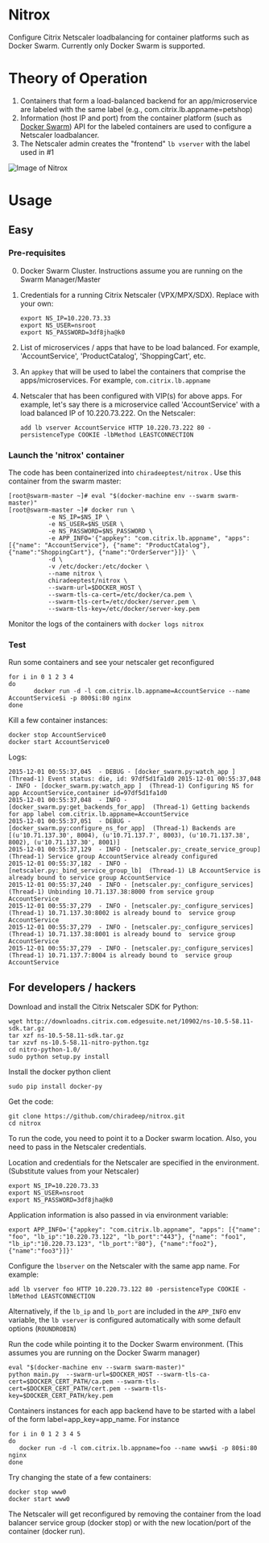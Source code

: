 # Nitrox
Configure Citrix Netscaler loadbalancing for container platforms such as Docker Swarm. Currently only Docker Swarm is supported.

# Theory of Operation
1. Containers that form a load-balanced backend for an app/microservice are labeled with the same label (e.g., com.citrix.lb.appname=petshop)
2. Information (host IP and port) from the container platform (such as  [Docker Swarm](https://docs.docker.com/swarm/)) API for the labeled containers are used to configure a Netscaler loadbalancer.
3. The Netscaler admin creates the "frontend" `lb vserver` with the label used in #1


![Image of Nitrox](https://github.com/chiradeep/nitrox/master/nitrox.png)

# Usage
## Easy
### Pre-requisites
0. Docker Swarm Cluster. Instructions assume you are running on the Swarm Manager/Master
1. Credentials for a running Citrix Netscaler (VPX/MPX/SDX). Replace with your own:

   ````
   export NS_IP=10.220.73.33
   export NS_USER=nsroot
   export NS_PASSWORD=3df8jha@k0
   ````

2. List of microservices / apps that have to be load balanced. For example, 'AccountService', 'ProductCatalog', 'ShoppingCart', etc.
3. An `appkey` that will be used to label the containers that comprise the apps/microservices. For example, `com.citrix.lb.appname`
4. Netscaler that has been configured with VIP(s) for above apps. For example, let's say there is a microservice called 'AccountService' with a load balanced IP of 10.220.73.222. On the Netscaler:

    ```
    add lb vserver AccountService HTTP 10.220.73.222 80 -persistenceType COOKIE -lbMethod LEASTCONNECTION
    ```

### Launch the 'nitrox' container 
The code has been containerized into `chiradeeptest/nitrox` . Use this container from the swarm master:

````
[root@swarm-master ~]# eval "$(docker-machine env --swarm swarm-master)"
[root@swarm-master ~]# docker run \
           -e NS_IP=$NS_IP \
           -e NS_USER=$NS_USER \
           -e NS_PASSWORD=$NS_PASSWORD \
           -e APP_INFO='{"appkey": "com.citrix.lb.appname", "apps": [{"name": "AccountService"}, {"name": "ProductCatalog"}, {"name":"ShoppingCart"}, {"name":"OrderServer"}]}' \
           -d \
           -v /etc/docker:/etc/docker \
           --name nitrox \
           chiradeeptest/nitrox \
           --swarm-url=$DOCKER_HOST \
           --swarm-tls-ca-cert=/etc/docker/ca.pem \
           --swarm-tls-cert=/etc/docker/server.pem \
           --swarm-tls-key=/etc/docker/server-key.pem
````
Monitor the logs of the containers with `docker logs nitrox`

### Test
Run some containers and see your netscaler get reconfigured 

````
for i in 0 1 2 3 4 
do
	   docker run -d -l com.citrix.lb.appname=AccountService --name AccountService$i -p 800$i:80 nginx
done
````
Kill a few container instances:

````
docker stop AccountService0
docker start AccountService0
````
Logs:

````
2015-12-01 00:55:37,045  - DEBUG - [docker_swarm.py:watch_app ]  (Thread-1) Event status: die, id: 97df5d1fa1d0 2015-12-01 00:55:37,048  - INFO - [docker_swarm.py:watch_app ]  (Thread-1) Configuring NS for app AccountService,container id=97df5d1fa1d0
2015-12-01 00:55:37,048  - INFO - [docker_swarm.py:get_backends_for_app]  (Thread-1) Getting backends for app label com.citrix.lb.appname=AccountService
2015-12-01 00:55:37,051  - DEBUG - [docker_swarm.py:configure_ns_for_app]  (Thread-1) Backends are [(u'10.71.137.30', 8004), (u'10.71.137.7', 8003), (u'10.71.137.38', 8002), (u'10.71.137.30', 8001)]
2015-12-01 00:55:37,129  - INFO - [netscaler.py:_create_service_group]  (Thread-1) Service group AccountService already configured 
2015-12-01 00:55:37,182  - INFO - [netscaler.py:_bind_service_group_lb]  (Thread-1) LB AccountService is already bound to service group AccountService
2015-12-01 00:55:37,240  - INFO - [netscaler.py:_configure_services]  (Thread-1) Unbinding 10.71.137.38:8000 from service group AccountService
2015-12-01 00:55:37,279  - INFO - [netscaler.py:_configure_services]  (Thread-1) 10.71.137.30:8002 is already bound to  service group AccountService
2015-12-01 00:55:37,279  - INFO - [netscaler.py:_configure_services]  (Thread-1) 10.71.137.38:8001 is already bound to  service group AccountService
2015-12-01 00:55:37,279  - INFO - [netscaler.py:_configure_services]  (Thread-1) 10.71.137.7:8004 is already bound to  service group AccountService
````


## For developers / hackers

Download and install the Citrix Netscaler SDK for Python:
```
wget http://downloadns.citrix.com.edgesuite.net/10902/ns-10.5-58.11-sdk.tar.gz
tar xzf ns-10.5-58.11-sdk.tar.gz
tar xzvf ns-10.5-58.11-nitro-python.tgz 
cd nitro-python-1.0/
sudo python setup.py install
```
Install the docker python client
````
sudo pip install docker-py
````

Get the code:
```
git clone https://github.com/chiradeep/nitrox.git
cd nitrox
```
To run the code, you need to point it to a Docker swarm location. Also, you need to pass in the Netscaler credentials.

Location and credentials for the Netscaler are specified in the environment. (Substitute values from your Netscaler)
````
export NS_IP=10.220.73.33
export NS_USER=nsroot
export NS_PASSWORD=3df8jha@k0
````

Application information is also passed in via environment variable:
```
export APP_INFO='{"appkey": "com.citrix.lb.appname", "apps": [{"name": "foo", "lb_ip":"10.220.73.122", "lb_port":"443"}, {"name": "foo1", "lb_ip":"10.220.73.123", "lb_port":"80"}, {"name":"foo2"}, {"name":"foo3"}]}'
```

Configure the `lbserver` on the Netscaler with the same app name. For example:
```
add lb vserver foo HTTP 10.220.73.122 80 -persistenceType COOKIE -lbMethod LEASTCONNECTION
```
Alternatively, if the `lb_ip` and `lb_port` are included in the `APP_INFO` env variable, the `lb vserver` is configured automatically with some default options (`ROUNDROBIN`)

Run the code while pointing it to the Docker Swarm environment. (This assumes you are running on the Docker Swarm manager)

```
eval "$(docker-machine env --swarm swarm-master)"
python main.py  --swarm-url=$DOCKER_HOST --swarm-tls-ca-cert=$DOCKER_CERT_PATH/ca.pem --swarm-tls-cert=$DOCKER_CERT_PATH/cert.pem --swarm-tls-key=$DOCKER_CERT_PATH/key.pem
```

Containers instances for each app backend have to be started with a label of the form label=app_key=app_name. For instance

````
for i in 0 1 2 3 4 5
do
   docker run -d -l com.citrix.lb.appname=foo --name www$i -p 80$i:80 nginx
done
````

Try changing the state of a few containers:
```
docker stop www0
docker start www0
```
The Netscaler will get reconfigured by removing the container from the load balancer service group (docker stop) or with the new location/port of the container (docker run).


